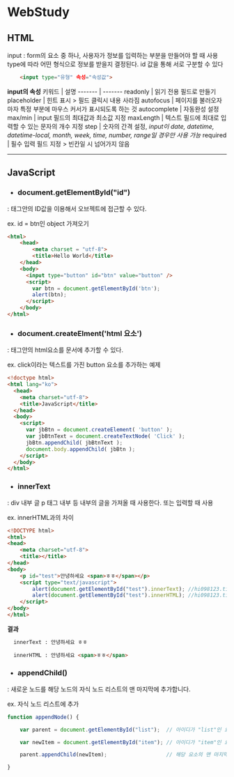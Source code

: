# WebStudy

## HTML

input : form의 요소 중 하나, 사용자가 정보를 입력하는 부분을 만들어야 할 때 사용
type에 따라 어떤 형식으로 정보를 받을지 결정된다. id 값을 통해 서로 구분할 수 있다
```html
    <input type="유형" 속성="속성값">
```    
**input의 속성**
키워드 | 설명 
------- | -------
readonly | 읽기 전용 필드로 만들기 
placeholder | 힌트 표시 > 필드 클릭시 내용 사라짐 
autofocus | 페이지를 불러오자 마자 특정 부분에 마우스 커서가 표시되도록 하는 것
autocomplete | 자동완성 설정
max/min | input 필드의 최대값과 최소값 지정
maxLength | 텍스트 필드에 최대로 입력할 수 있는 문자의 개수 지정
step | 숫자의 간격 설정, *input이 date, datetime, datetime-local, month, week, time, number, range일 경우만 사용 가능* 
required | 필수 입력 필드 지정 > 빈칸일 시 넘어가지 않음
  
-------------------------------------------------------
## JavaScript

+ ### document.getElementById("id")
: 태그안의 ID값을 이용해서 오브젝트에 접근할 수 있다.

ex. id = btn인 object 가져오기
```html
<html>
    <head>
        <meta charset = "utf-8">
        <title>Hello World</title>
    </head>
    <body>
      <input type="button" id="btn" value="button" />
      <script>
        var btn = document.getElementById('btn');
        alert(btn);
      </script>
    </body>
</html>
```
+ ### document.createElment('html 요소')
: 태그안의 html요소를 문서에 추가할 수 있다.

ex. click이라는 텍스트를 가진 button 요소를 추가하는 예제
```html
<!doctype html>
<html lang="ko">
  <head>
    <meta charset="utf-8">
    <title>JavaScript</title>
  </head>
  <body>
    <script>
      var jbBtn = document.createElement( 'button' );
      var jbBtnText = document.createTextNode( 'Click' );
      jbBtn.appendChild( jbBtnText );
      document.body.appendChild( jbBtn );
    </script>
  </body>
</html>
```
+ ### innerText
: div 내부 글 p 태그 내부 등 내부의 글을 가져올 때 사용한다. 또는 입력할 때 사용

ex. innerHTML과의 차이
```html
<!DOCTYPE html>
<html>
<head>
	<meta charset="utf-8">
	<title></title>
</head>
<body>
	<p id="test">안녕하세요 <span>ㅎㅎ</span></p>
	<script type="text/javascript">
		alert(document.getElementById("test").innerText); //hi098123.tistory.com
		alert(document.getElementById("test").innerHTML); //hi098123.tistory.com
	</script>
</body>
</html>
```
**결과**
```html
  innerText : 안녕하세요 ㅎㅎ
  
  innerHTML : 안녕하세요 <span>ㅎㅎ</span>
```

+ ### appendChild()
: 새로운 노드를 해당 노드의 자식 노드 리스트의 맨 마지막에 추가합니다.

ex. 자식 노드 리스트에 추가
```javascript
function appendNode() {

    var parent = document.getElementById("list");  // 아이디가 "list"인 요소를 선택함.

    var newItem = document.getElementById("item"); // 아이디가 "item"인 요소를 선택함.

    parent.appendChild(newItem);                   // 해당 요소의 맨 마지막 자식 노드로 추가함.

}
```
